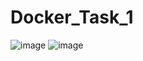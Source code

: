 # Docker_Task_1
![image](https://github.com/gulyolik/Docker_Task_1/assets/107426326/dd84250b-cb28-4e3e-a0f3-3a960d705f4f)
![image](https://github.com/gulyolik/Docker_Task_1/assets/107426326/790918dd-f726-4081-9805-9e92d647421c)

